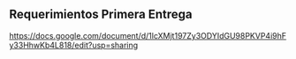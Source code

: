 ## Requerimientos Primera Entrega
https://docs.google.com/document/d/1lcXMjt197Zy3ODYIdGU98PKVP4i9hFy33HhwKb4L818/edit?usp=sharing
